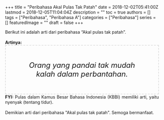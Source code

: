 +++
title = "Peribahasa Akal Pulas Tak Patah"
date = 2018-12-02T05:41:00Z
lastmod = 2018-12-05T11:04:04Z
description = ""
toc = true
authors = []
tags = ["Peribahasa", "Peribahasa A"]
categories = ["Peribahasa"]
series = []
featuredImage = ""
draft = false
+++

<div dir="ltr" style="text-align: left;" trbidi="on"><div style="text-align: justify;">Berikut ini adalah arti dari peribahasa “Akal pulas tak patah”.</div><br /><div style="text-align: justify;"><b>Artinya:</b></div><div style="border: 2px dashed #ddd; font-size: 24px; height: auto; margin: 0 auto; padding: 50px; text-align: center; width: auto;"><i>Orang yang pandai tak mudah kalah dalam perbantahan.</i></div><div style="text-align: justify;"><b>FYI:</b> Pulas dalam Kamus Besar Bahasa Indonesia (KBBI) memiliki arti, yaitu nyenyak (tentang tidur).<br /><br /></div><div style="text-align: justify;">Demikian arti dari peribahasa "Akal pulas tak patah". Semoga bermanfaat.</div></div>
